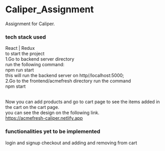 # Caliper_Assignment
Assignment for Caliper.

### tech stack used
React | Redux 
<br>
to start the project
<br>
1.Go to backend server directory 
<br>run the following command:
<br>npm run start
<br>this will run the backend server on http//localhost:5000;
<br>
2.Go to the frontend/acmefresh directory run the command 
<br>npm start

<br>Now you can add products and go to cart page to see the items added in the cart on the cart page.
<br>you can see the design on the following link.
<br>https://acmefresh-caliper.netlify.app

### functionalities yet to be implemented
login and signup
checkout and adding and removing from cart
